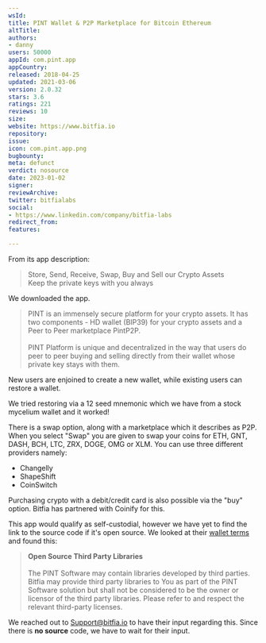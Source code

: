 ```yaml
---
wsId: 
title: PINT Wallet & P2P Marketplace for Bitcoin Ethereum
altTitle: 
authors:
- danny
users: 50000
appId: com.pint.app
appCountry: 
released: 2018-04-25
updated: 2021-03-06
version: 2.0.32
stars: 3.6
ratings: 221
reviews: 10
size: 
website: https://www.bitfia.io
repository: 
issue: 
icon: com.pint.app.png
bugbounty: 
meta: defunct
verdict: nosource
date: 2023-01-02
signer: 
reviewArchive: 
twitter: bitfialabs
social:
- https://www.linkedin.com/company/bitfia-labs
redirect_from: 
features: 

---
```


From its app description:

> Store, Send, Receive, Swap, Buy and Sell our Crypto Assets<br>
Keep the private keys with you always

We downloaded the app.

>PINT is an immensely secure platform for your crypto assets. It has two components - HD wallet (BIP39) for your crypto assets and a Peer to Peer marketplace PintP2P.<br><br>
PINT Platform is unique and decentralized in the way that users do peer to peer buying and selling directly from their wallet whose private key stays with them.

New users are enjoined to create a new wallet, while existing users can restore a wallet. 

We tried restoring via a 12 seed mnemonic which we have from a stock mycelium wallet and it worked!

There is a swap option, along with a marketplace which it describes as P2P. When you select "Swap" you are given to swap your coins for ETH, GNT, DASH, BCH, LTC, ZRX, DOGE, OMG or XLM. You can use three different providers namely:

- Changelly
- ShapeShift
- CoinSwitch

Purchasing crypto with a debit/credit card is also possible via the "buy" option. Bitfia has partnered with Coinify for this.

This app would qualify as self-custodial, however we have yet to find the link to the source code if it's open source. We looked at their [wallet terms](https://www.bitfia.io/terms/index.php) and found this:

>**Open Source Third Party Libraries**<br><br>
The PINT Software may contain libraries developed by third parties. Bitfia may provide third party libraries to You as part of the PINT Software solution but shall not be considered to be the owner or licensor of the third party libraries. Please refer to and respect the relevant third-party licenses.

We reached out to Support@bitfia.io to have their input regarding this. Since there is **no source** code, we have to wait for their input.